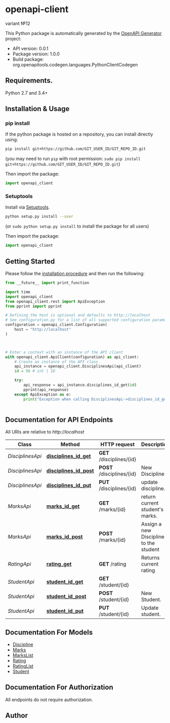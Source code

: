 # openapi-client
variant №12

This Python package is automatically generated by the [OpenAPI Generator](https://openapi-generator.tech) project:

- API version: 0.0.1
- Package version: 1.0.0
- Build package: org.openapitools.codegen.languages.PythonClientCodegen

## Requirements.

Python 2.7 and 3.4+

## Installation & Usage
### pip install

If the python package is hosted on a repository, you can install directly using:

```sh
pip install git+https://github.com/GIT_USER_ID/GIT_REPO_ID.git
```
(you may need to run `pip` with root permission: `sudo pip install git+https://github.com/GIT_USER_ID/GIT_REPO_ID.git`)

Then import the package:
```python
import openapi_client
```

### Setuptools

Install via [Setuptools](http://pypi.python.org/pypi/setuptools).

```sh
python setup.py install --user
```
(or `sudo python setup.py install` to install the package for all users)

Then import the package:
```python
import openapi_client
```

## Getting Started

Please follow the [installation procedure](#installation--usage) and then run the following:

```python
from __future__ import print_function

import time
import openapi_client
from openapi_client.rest import ApiException
from pprint import pprint

# Defining the host is optional and defaults to http://localhost
# See configuration.py for a list of all supported configuration parameters.
configuration = openapi_client.Configuration(
    host = "http://localhost"
)



# Enter a context with an instance of the API client
with openapi_client.ApiClient(configuration) as api_client:
    # Create an instance of the API class
    api_instance = openapi_client.DisciplinesApi(api_client)
    id = 56 # int | ID

    try:
        api_response = api_instance.disciplines_id_get(id)
        pprint(api_response)
    except ApiException as e:
        print("Exception when calling DisciplinesApi->disciplines_id_get: %s\n" % e)
    
```

## Documentation for API Endpoints

All URIs are relative to *http://localhost*

Class | Method | HTTP request | Description
------------ | ------------- | ------------- | -------------
*DisciplinesApi* | [**disciplines_id_get**](docs/DisciplinesApi.md#disciplines_id_get) | **GET** /disciplines/{id} | 
*DisciplinesApi* | [**disciplines_id_post**](docs/DisciplinesApi.md#disciplines_id_post) | **POST** /disciplines/{id} | New Discipline.
*DisciplinesApi* | [**disciplines_id_put**](docs/DisciplinesApi.md#disciplines_id_put) | **PUT** /disciplines/{id} | update discipline.
*MarksApi* | [**marks_id_get**](docs/MarksApi.md#marks_id_get) | **GET** /marks/{id} | return current student&#39;s marks.
*MarksApi* | [**marks_id_post**](docs/MarksApi.md#marks_id_post) | **POST** /marks/{id} | Assign a new Discipline to the student
*RatingApi* | [**rating_get**](docs/RatingApi.md#rating_get) | **GET** /rating | Returns current rating
*StudentApi* | [**student_id_get**](docs/StudentApi.md#student_id_get) | **GET** /student/{id} | 
*StudentApi* | [**student_id_post**](docs/StudentApi.md#student_id_post) | **POST** /student/{id} | New Student.
*StudentApi* | [**student_id_put**](docs/StudentApi.md#student_id_put) | **PUT** /student/{id} | Update student.


## Documentation For Models

 - [Discipline](docs/Discipline.md)
 - [Marks](docs/Marks.md)
 - [MarksList](docs/MarksList.md)
 - [Rating](docs/Rating.md)
 - [RatingList](docs/RatingList.md)
 - [Student](docs/Student.md)


## Documentation For Authorization

 All endpoints do not require authorization.

## Author





